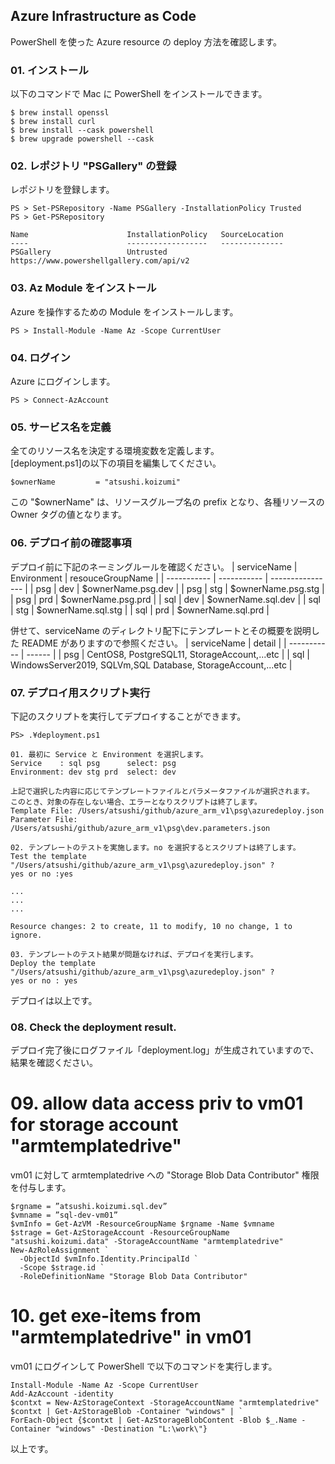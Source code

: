## Azure Infrastructure as Code
PowerShell を使った Azure resource の deploy 方法を確認します。<br>



### 01. インストール
以下のコマンドで Mac に PowerShell をインストールできます。
```
$ brew install openssl
$ brew install curl
$ brew install --cask powershell
$ brew upgrade powershell --cask
```

### 02. レポジトリ "PSGallery" の登録
レポジトリを登録します。
```
PS > Set-PSRepository -Name PSGallery -InstallationPolicy Trusted
PS > Get-PSRepository

Name                      InstallationPolicy   SourceLocation
----                      ------------------   --------------
PSGallery                 Untrusted            https://www.powershellgallery.com/api/v2
```

### 03. Az Module をインストール
Azure を操作するための Module をインストールします。
```
PS > Install-Module -Name Az -Scope CurrentUser
```

### 04. ログイン
Azure にログインします。
```
PS > Connect-AzAccount
```

### 05. サービス名を定義
全てのリソース名を決定する環境変数を定義します。<br>
[deployment.ps1]の以下の項目を編集してください。
```
$ownerName         = "atsushi.koizumi"
```

この "$ownerName" は、リソースグループ名の prefix となり、各種リソースの Owner タグの値となります。

### 06. デプロイ前の確認事項
デプロイ前に下記のネーミングルールを確認ください。
| serviceName | Environment | resouceGroupName |
| ----------- | ----------- | ---------------- |
| psg | dev | $ownerName.psg.dev |
| psg | stg | $ownerName.psg.stg |
| psg | prd | $ownerName.psg.prd |
| sql | dev | $ownerName.sql.dev |
| sql | stg | $ownerName.sql.stg |
| sql | prd | $ownerName.sql.prd |

併せて、serviceName のディレクトリ配下にテンプレートとその概要を説明した README がありますので参照ください。
| serviceName | detail |
| ----------- | ------ |
| psg         | CentOS8, PostgreSQL11, StorageAccount,...etc |
| sql         | WindowsServer2019, SQLVm,SQL Database, StorageAccount,...etc |

### 07. デプロイ用スクリプト実行
下記のスクリプトを実行してデプロイすることができます。
```
PS> .¥deployment.ps1

01. 最初に Service と Environment を選択します。
Service    : sql psg      select: psg
Environment: dev stg prd  select: dev

上記で選択した内容に応じてテンプレートファイルとパラメータファイルが選択されます。
このとき、対象の存在しない場合、エラーとなりスクリプトは終了します。
Template File: /Users/atsushi/github/azure_arm_v1\psg\azuredeploy.json
Parameter File: /Users/atsushi/github/azure_arm_v1\psg\dev.parameters.json

02. テンプレートのテストを実施します。no を選択するとスクリプトは終了します。
Test the template "/Users/atsushi/github/azure_arm_v1\psg\azuredeploy.json" ? 
yes or no :yes

...
...
...

Resource changes: 2 to create, 11 to modify, 10 no change, 1 to ignore.

03. テンプレートのテスト結果が問題なければ、デプロイを実行します。
Deploy the template "/Users/atsushi/github/azure_arm_v1\psg\azuredeploy.json" ?
yes or no : yes
```

デプロイは以上です。

### 08. Check the deployment result.
デプロイ完了後にログファイル「deployment.log」が生成されていますので、結果を確認ください。

# 09. allow data access priv to vm01 for storage account "armtemplatedrive"
vm01 に対して armtemplatedrive への "Storage Blob Data Contributor" 権限を付与します。
```
$rgname = ”atsushi.koizumi.sql.dev”
$vmname = ”sql-dev-vm01”
$vmInfo = Get-AzVM -ResourceGroupName $rgname -Name $vmname
$strage = Get-AzStorageAccount -ResourceGroupName "atsushi.koizumi.data" -StorageAccountName "armtemplatedrive"
New-AzRoleAssignment `
  -ObjectId $vmInfo.Identity.PrincipalId `
  -Scope $strage.id `
  -RoleDefinitionName "Storage Blob Data Contributor"
```

# 10. get exe-items from "armtemplatedrive" in vm01
vm01 にログインして PowerShell で以下のコマンドを実行します。
```
Install-Module -Name Az -Scope CurrentUser
Add-AzAccount -identity
$contxt = New-AzStorageContext -StorageAccountName "armtemplatedrive"
$contxt | Get-AzStorageBlob -Container "windows" | `
ForEach-Object {$contxt | Get-AzStorageBlobContent -Blob $_.Name -Container "windows" -Destination "L:\work\"}
```

以上です。